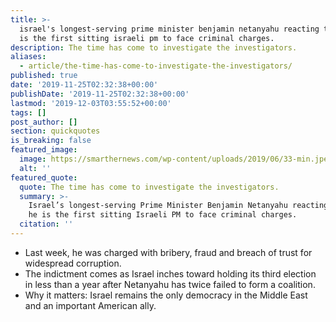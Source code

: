 ```yaml
---
title: >-
  israel's longest-serving prime minister benjamin netanyahu reacting to news he
  is the first sitting israeli pm to face criminal charges.
description: The time has come to investigate the investigators.
aliases:
  - article/the-time-has-come-to-investigate-the-investigators/
published: true
date: '2019-11-25T02:32:38+00:00'
publishDate: '2019-11-25T02:32:38+00:00'
lastmod: '2019-12-03T03:55:52+00:00'
tags: []
post_author: []
section: quickquotes
is_breaking: false
featured_image:
  image: https://smarthernews.com/wp-content/uploads/2019/06/33-min.jpeg
  alt: ''
featured_quote:
  quote: The time has come to investigate the investigators.
  summary: >-
    Israel’s longest-serving Prime Minister Benjamin Netanyahu reacting to news
    he is the first sitting Israeli PM to face criminal charges.
  citation: ''
---
```

*   Last week, he was charged with bribery, fraud and breach of trust for widespread corruption.
*   The indictment comes as Israel inches toward holding its third election in less than a year after Netanyahu has twice failed to form a coalition.
*   Why it matters: Israel remains the only democracy in the Middle East and an important American ally.